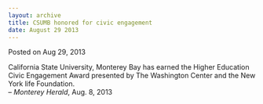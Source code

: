 ```yaml
---
layout: archive
title: CSUMB honored for civic engagement
date: August 29 2013
---
```





<span class="date">Posted on Aug 29, 2013    </span>
<p>California State University, Monterey Bay has earned the Higher
Education Civic Engagement Award presented by The Washington Center
and the New York life Foundation.<br>
&#x2013; <em>Monterey Herald</em>, Aug. 8, 2013</br></p>





